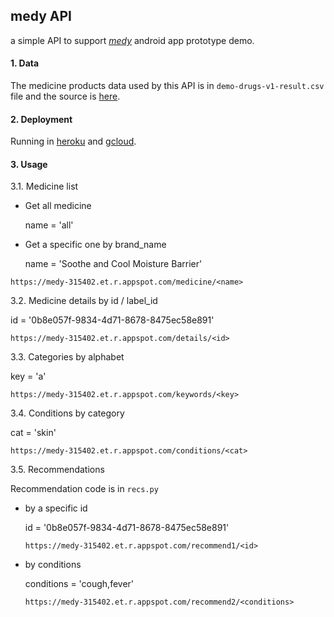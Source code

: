 ## medy API

a simple API to support [*medy*](https://github.com/cahyaasrini/medy-api) android app prototype demo. 


#### 1. Data
The medicine products data used by this API is in `demo-drugs-v1-result.csv` file and the source is [here](https://www.kaggle.com/cahyaasrini/openfda-human-otc-drug-labels). 

#### 2. Deployment 
Running in [heroku](https://medy-api.herokuapp.com/) and [gcloud](https://medy-315402.et.r.appspot.com). 

#### 3. Usage 

3.1. Medicine list 

- Get all medicine

  name = 'all'


- Get a specific one by brand_name 

  name = 'Soothe and Cool Moisture Barrier' 
    
`https://medy-315402.et.r.appspot.com/medicine/<name>`

3.2. Medicine details by id / label_id  
    
   id = '0b8e057f-9834-4d71-8678-8475ec58e891'
   
   `https://medy-315402.et.r.appspot.com/details/<id>`
   
3.3. Categories by alphabet 

   key = 'a' 
   
   `https://medy-315402.et.r.appspot.com/keywords/<key>`

3.4. Conditions by category 

   cat = 'skin'
   
   `https://medy-315402.et.r.appspot.com/conditions/<cat>`
  
3.5. Recommendations 

Recommendation code is in `recs.py`

- by a specific id 
  
   id = '0b8e057f-9834-4d71-8678-8475ec58e891'
   
   `https://medy-315402.et.r.appspot.com/recommend1/<id>`
  
- by conditions 

   conditions = 'cough,fever' 
   
   `https://medy-315402.et.r.appspot.com/recommend2/<conditions>`
